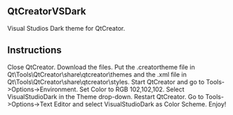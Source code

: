 ## QtCreatorVSDark

Visual Studios Dark theme for QtCreator.


## Instructions

Close QtCreator.
Download the files.
Put the .creatortheme file in Qt\Tools\QtCreator\share\qtcreator\themes and the .xml file in Qt\Tools\QtCreator\share\qtcreator\styles.
Start QtCreator and go to Tools->Options->Environment.
Set Color to RGB 102,102,102.
Select VisualStudioDark in the Theme drop-down.
Restart QtCreator.
Go to Tools->Options->Text Editor and select VisualStudioDark as Color Scheme.
Enjoy!
